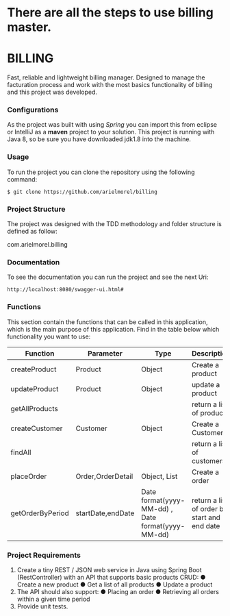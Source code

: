 # There are all the steps to use billing master.
# BILLING

Fast, reliable and lightweight billing manager. Designed to manage the facturation process and work with the most basics functionality of billing and this project was developed.

### Configurations

As the project was built with using _Spring_  you can import this from eclipse or IntelliJ as a **maven** project to your solution. This project is running with Java 8, so be sure you have downloaded jdk1.8 into the machine.

### Usage

To run the project you can clone the repository using the following command:
```
$ git clone https://github.com/arielmorel/billing
```

### Project Structure

The project was designed with the TDD methodology and folder structure is defined as follow:

com.arielmorel.billing

### Documentation

To see the documentation you can run the project and see the next Uri:
```
http://localhost:8080/swagger-ui.html#
```

### Functions

This section contain the functions that can be called in this application, which is the main purpose of this application. Find in the table below which functionality you want to use: 

 Function   |      Parameter      |  Type |  Description 
------------|---------------------|-------|---------------
| createProduct |  Product  | Object | Create a product |
| updateProduct |  Product  | Object | update a product |
| getAllProducts |    |  | return a list of products |
| createCustomer |  Customer  | Object | Create a Customer |
| findAll |    |  | return a list of customers |
| placeOrder |  Order,OrderDetail  | Object, List | Create a order |
| getOrderByPeriod |  startDate,endDate  | Date format(yyyy-MM-dd) , Date format(yyyy-MM-dd)|  return a list of order by start and end date  |


### Project Requirements

1. Create a tiny REST / JSON web service in Java using Spring Boot (RestController) with an API that
supports basic products CRUD:
    ● Create a new product
    ● Get a list of all products
    ● Update a product
2. The API should also support:
    ● Placing an order
    ● Retrieving all orders within a given time period
3. Provide unit tests.